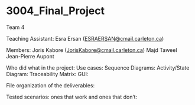 # 3004_Final_Project

Team 4

Teaching Assistant: Esra Ersan (ESRAERSAN@cmail.carleton.ca)

Members: Joris Kabore (JorisKabore@cmail.carleton.ca) Majd Taweel Jean-Pierre Aupont

Who did what in the project: 
    Use cases: 
    Sequence Diagrams: 
    Activity/State Diagram: 
    Traceability Matrix: 
    GUI:

File organization of the deliverables:

Tested scenarios: ones that work and ones that don’t:
